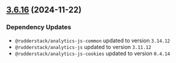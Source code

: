## [3.6.16](https://github.com/rudderlabs/rudder-sdk-js/compare/@rudderstack/analytics-js-plugins@3.6.15...@rudderstack/analytics-js-plugins@3.6.16) (2024-11-22)

### Dependency Updates

* `@rudderstack/analytics-js-common` updated to version `3.14.12`
* `@rudderstack/analytics-js` updated to version `3.11.12`
* `@rudderstack/analytics-js-cookies` updated to version `0.4.14`
